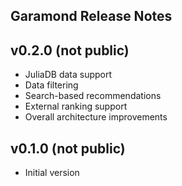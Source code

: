 ## Garamond Release Notes

v0.2.0 (not public)
------
 - JuliaDB data support
 - Data filtering
 - Search-based recommendations
 - External ranking support
 - Overall architecture improvements

v0.1.0 (not public)
------
 - Initial version
